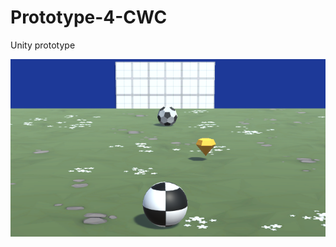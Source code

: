 # Prototype-4-CWC
Unity prototype

![screenshot](https://raw.githubusercontent.com/Steedalion/Challenge-4-Soccer-CWC/main/Screenshot.PNG)
